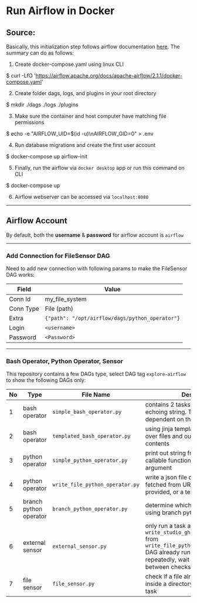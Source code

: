 # Run Airflow in Docker

## Source:

Basically, this initialization step follows airflow documentation [here](https://airflow.apache.org/docs/apache-airflow/stable/start/docker.html).
The summary can do as follows:

1. Create docker-compose.yaml using linux CLI

$ curl -LfO 'https://airflow.apache.org/docs/apache-airflow/2.1.1/docker-compose.yaml'

2. Create folder dags, logs, and plugins in your root directory

$ mkdir ./dags ./logs ./plugins

3. Make sure the container and host computer have matching file permissions

$ echo -e "AIRFLOW_UID=$(id -u)\nAIRFLOW_GID=0" > .env

4. Run database migrations and create the first user account

$ docker-compose up airflow-init

5. Finally, run the airflow via `docker desktop` app or run this command on CLI

$ docker-compose up

6. Airflow webserver can be accessed via `localhost:8080`

-------------

## Airflow Account

By default, both the **username** & **password** for airflow account is `airflow`

-------------

### Add Connection for FileSensor DAG
Need to add new connection with following params to make the FileSensor DAG works:

| Field | Value |
| ------ | ------ |
| Conn Id | my_file_system |
| Conn Type | File (path) |
| Extra | ```{"path": "/opt/airflow/dags/python_operator"}``` |
| Login | `<username>` |
| Password | `<Password>` |

-------------

### Bash Operator, Python Operator, Sensor
This repository contains a few DAGs type, select DAG tag `explore-airflow` to show the following DAGs only:

| No | Type | File Name | Desc |
| ------ | ------ | ------ | ------ |
| 1 | bash operator | `simple_bash_operator.py` | contains 2 tasks, simply echoing string. The 2nd task dependent on the 1st task |
| 2 | bash operator | `templated_bash_operator.py` | using jinja template to loop over files and output the file contents |
| 3 | python operator | `simple_python_operator.py` | print out string from python callable function with specified argument |
| 4 | python operator | `write_file_python_operator.py` | write a json file contains data fetched from URL if URL is provided, or a text file if not |
| 5 | branch python operator | `branch_python_operator.py` | determine which task to run using branch python operator |
| 6 | external sensor | `external_sensor.py` | only run a task after task `write_studio_ghibli_data_task` from `write_file_python_operator` DAG already run first. Run repeatedly, wait 2 minutes between checks |
| 7 | file sensor | `file_sensor.py` | check if a file already exist inside a directory before run a task |
